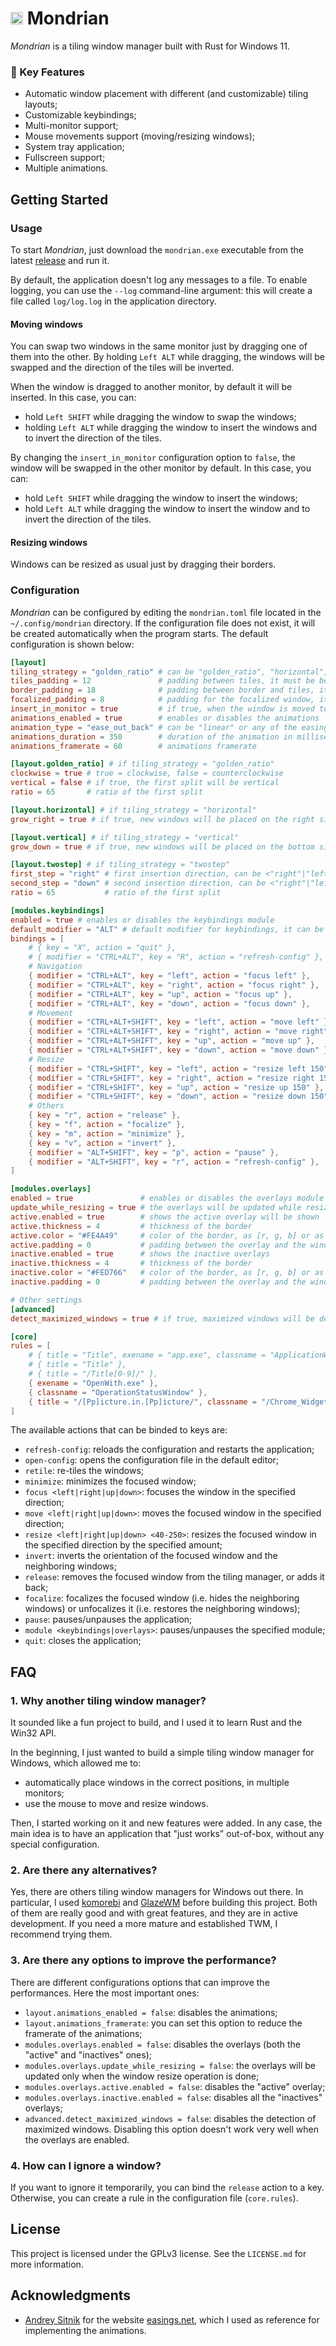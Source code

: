 # <img src="./assets/mondrian.ico" width="20" height="20"> Mondrian

_Mondrian_ is a tiling window manager built with Rust for Windows 11.

### 🌟 Key Features

- Automatic window placement with different (and customizable) tiling layouts;
- Customizable keybindings;
- Multi-monitor support;
- Mouse movements support (moving/resizing windows);
- System tray application;
- Fullscreen support;
- Multiple animations.

## Getting Started

### Usage

To start _Mondrian_, just download the `mondrian.exe` executable from the latest [release](https://github.com/policastro/Mondrian/releases) and run it.

By default, the application doesn't log any messages to a file. To enable logging, you can use the `--log` command-line argument: this will create a file called `log/log.log` in the application directory.

#### Moving windows

You can swap two windows in the same monitor just by dragging one of them into the other. By holding `Left ALT` while dragging, the windows will be swapped and the direction of the tiles will be inverted.

When the window is dragged to another monitor, by default it will be inserted. In this case, you can:

- hold `Left SHIFT` while dragging the window to swap the windows;
- holding `Left ALT` while dragging the window to insert the windows and to invert the direction of the tiles.

By changing the `insert_in_monitor` configuration option to `false`, the window will be swapped in the other monitor by default. In this case, you can:

- hold `Left SHIFT` while dragging the window to insert the windows;
- hold `Left ALT` while dragging the window to insert the window and to invert the direction of the tiles.

#### Resizing windows

Windows can be resized as usual just by dragging their borders.

### Configuration

_Mondrian_ can be configured by editing the `mondrian.toml` file located in the `~/.config/mondrian` directory. If the configuration file does not exist, it will be created automatically when the program starts. The default configuration is shown below:

```toml
[layout]
tiling_strategy = "golden_ratio" # can be "golden_ratio", "horizontal", "vertical", "twostep" or "squared"
tiles_padding = 12               # padding between tiles, it must be between 0 and 60
border_padding = 18              # padding between border and tiles, it must be between 0 and 60
focalized_padding = 8            # padding for the focalized window, it must be between 0 and 60
insert_in_monitor = true         # if true, when the window is moved to a new monitor, it will be inserted instead of being swapped
animations_enabled = true        # enables or disables the animations
animation_type = "ease_out_back" # can be "linear" or any of the easings functions from https://easings.net/ (in snake_case)
animations_duration = 350        # duration of the animation in milliseconds
animations_framerate = 60        # animations framerate

[layout.golden_ratio] # if tiling_strategy = "golden_ratio"
clockwise = true # true = clockwise, false = counterclockwise
vertical = false # if true, the first split will be vertical
ratio = 65       # ratio of the first split

[layout.horizontal] # if tiling_strategy = "horizontal"
grow_right = true # if true, new windows will be placed on the right side of the screen

[layout.vertical] # if tiling_strategy = "vertical"
grow_down = true # if true, new windows will be placed on the bottom side of the screen

[layout.twostep] # if tiling_strategy = "twostep"
first_step = "right" # first insertion direction, can be <"right"|"left"|"up"|"down">
second_step = "down" # second insertion direction, can be <"right"|"left"|"up"|"down">
ratio = 65           # ratio of the first split

[modules.keybindings]
enabled = true # enables or disables the keybindings module
default_modifier = "ALT" # default modifier for keybindings, it can be "CTRL", "ALT", "SHIFT" or any combination of them (e.g. "CTRL+ALT+SHIFT")
bindings = [
    # { key = "X", action = "quit" },                                   # e.g. when pressing <default_modifier>+X, the action will be "quit"
    # { modifier = "CTRL+ALT", key = "R", action = "refresh-config" },  # e.g. when pressing CTRL+ALT+R, the action will be "refresh-config"
    # Navigation
    { modifier = "CTRL+ALT", key = "left", action = "focus left" },
    { modifier = "CTRL+ALT", key = "right", action = "focus right" },
    { modifier = "CTRL+ALT", key = "up", action = "focus up" },
    { modifier = "CTRL+ALT", key = "down", action = "focus down" },
    # Movement
    { modifier = "CTRL+ALT+SHIFT", key = "left", action = "move left" },
    { modifier = "CTRL+ALT+SHIFT", key = "right", action = "move right" },
    { modifier = "CTRL+ALT+SHIFT", key = "up", action = "move up" },
    { modifier = "CTRL+ALT+SHIFT", key = "down", action = "move down" },
    # Resize
    { modifier = "CTRL+SHIFT", key = "left", action = "resize left 150" },
    { modifier = "CTRL+SHIFT", key = "right", action = "resize right 150" },
    { modifier = "CTRL+SHIFT", key = "up", action = "resize up 150" },
    { modifier = "CTRL+SHIFT", key = "down", action = "resize down 150" },
    # Others
    { key = "r", action = "release" },
    { key = "f", action = "focalize" },
    { key = "m", action = "minimize" },
    { key = "v", action = "invert" },
    { modifier = "ALT+SHIFT", key = "p", action = "pause" },
    { modifier = "ALT+SHIFT", key = "r", action = "refresh-config" },
]

[modules.overlays]
enabled = true               # enables or disables the overlays module
update_while_resizing = true # the overlays will be updated while resizing
active.enabled = true        # shows the active overlay will be shown
active.thickness = 4         # thickness of the border
active.color = "#FE4A49"     # color of the border, as [r, g, b] or as hex string ("#rrggbb")
active.padding = 0           # padding between the overlay and the window
inactive.enabled = true      # shows the inactive overlays
inactive.thickness = 4       # thickness of the border
inactive.color = "#FED766"   # color of the border, as [r, g, b] or as hex string ("#rrggbb")
inactive.padding = 0         # padding between the overlay and the window

# Other settings
[advanced]
detect_maximized_windows = true # if true, maximized windows will be detected and they will not be managed by the tiling engine

[core]
rules = [
    # { title = "Title", exename = "app.exe", classname = "ApplicationWindow" },                       # match any window with a title="Title" and exename="app.exe" and classname="ApplicationWindow"
    # { title = "Title" },                                                                             # match any window with a title="Title" (title, exename, classname are optional, but at least one of them must be specified)
    # { title = "/Title[0-9]/" },                                                                      # match any window with a title that matches the regex "/Title[0-9]/" (you can use regex in title, exename and classname by enclosing them in slashes)
    { exename = "OpenWith.exe" },                                                                    # "Open with" dialog
    { classname = "OperationStatusWindow" },                                                         # Explorer operation status
    { title = "/[Pp]icture.in.[Pp]icture/", classname = "/Chrome_WidgetWin_1|MozillaDialogClass/" }, # PIP Firefox/Chrome
]
```

The available actions that can be binded to keys are:

- `refresh-config`: reloads the configuration and restarts the application;
- `open-config`: opens the configuration file in the default editor;
- `retile`: re-tiles the windows;
- `minimize`: minimizes the focused window;
- `focus <left|right|up|down>`: focuses the window in the specified direction;
- `move <left|right|up|down>`: moves the focused window in the specified direction;
- `resize <left|right|up|down> <40-250>`: resizes the focused window in the specified direction by the specified amount;
- `invert`: inverts the orientation of the focused window and the neighboring windows;
- `release`: removes the focused window from the tiling manager, or adds it back;
- `focalize`: focalizes the focused window (i.e. hides the neighboring windows) or unfocalizes it (i.e. restores the neighboring windows);
- `pause`: pauses/unpauses the application;
- `module <keybindings|overlays>`: pauses/unpauses the specified module;
- `quit`: closes the application;

## FAQ

### 1. Why another tiling window manager?

It sounded like a fun project to build, and I used it to learn Rust and the Win32 API.

In the beginning, I just wanted to build a simple tiling window manager for Windows, which allowed me to:

- automatically place windows in the correct positions, in multiple monitors;
- use the mouse to move and resize windows.

Then, I started working on it and new features were added. In any case, the main idea is to have an application that "just works" out-of-box, without any special configuration.

### 2. Are there any alternatives?

Yes, there are others tiling window managers for Windows out there. In particular, I used [komorebi](https://github.com/LGUG2Z/komorebi) and [GlazeWM](https://github.com/glzr-io/glazewm) before building this project. Both of them are really good and with great features, and they are in active development. If you need a more mature and established TWM, I recommend trying them.

### 3. Are there any options to improve the performance?

There are different configurations options that can improve the performances. Here the most important ones:

- `layout.animations_enabled = false`: disables the animations;
- `layout.animations_framerate`: you can set this option to reduce the framerate of the animations;
- `modules.overlays.enabled = false`: disables the overlays (both the "active" and "inactives" ones);
- `modules.overlays.update_while_resizing = false`: the overlays will be updated only when the window resize operation is done;
- `modules.overlays.active.enabled = false`: disables the "active" overlay;
- `modules.overlays.inactive.enabled = false`: disables all the "inactives" overlays;
- `advanced.detect_maximized_windows = false`: disables the detection of maximized windows. Disabling this option doesn't work very well when the overlays are enabled.

### 4. How can I ignore a window?

If you want to ignore it temporarily, you can bind the `release` action to a key. Otherwise, you can create a rule in the configuration file (`core.rules`).

## License

This project is licensed under the GPLv3 license. See the `LICENSE.md` for more information.

## Acknowledgments

- [Andrey Sitnik](https://github.com/ai) for the website [easings.net](https://easings.net), which I used as reference for implementing the animations.

